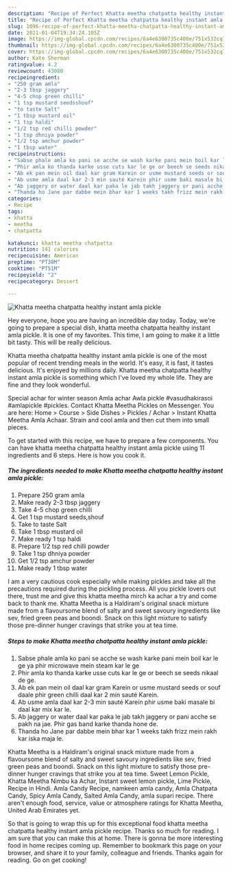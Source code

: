 ```yaml
---
description: "Recipe of Perfect Khatta meetha chatpatta healthy instant amla pickle"
title: "Recipe of Perfect Khatta meetha chatpatta healthy instant amla pickle"
slug: 1096-recipe-of-perfect-khatta-meetha-chatpatta-healthy-instant-amla-pickle
date: 2021-01-04T19:34:24.105Z
image: https://img-global.cpcdn.com/recipes/6a4e6300735c400e/751x532cq70/khatta-meetha-chatpatta-healthy-instant-amla-pickle-recipe-main-photo.jpg
thumbnail: https://img-global.cpcdn.com/recipes/6a4e6300735c400e/751x532cq70/khatta-meetha-chatpatta-healthy-instant-amla-pickle-recipe-main-photo.jpg
cover: https://img-global.cpcdn.com/recipes/6a4e6300735c400e/751x532cq70/khatta-meetha-chatpatta-healthy-instant-amla-pickle-recipe-main-photo.jpg
author: Kate Sherman
ratingvalue: 4.2
reviewcount: 43080
recipeingredient:
- "250 gram amla"
- "2-3 tbsp jaggery"
- "4-5 chop green chilli"
- "1 tsp mustard seedsshouf"
- "to taste Salt"
- "1 tbsp mustard oil"
- "1 tsp haldi"
- "1/2 tsp red chilli powder"
- "1 tsp dhniya powder"
- "1/2 tsp amchur powder"
- "1 tbsp water"
recipeinstructions:
- "Sabse phale amla ko pani se acche se wash karke pani mein boil kar le ge ya phir microwave mein steam kar le ge"
- "Phir amla ko thanda karke usse cuts kar le ge or beech se seeds nikaal de ge."
- "Ab ek pan mein oil daal kar gram Karein or usme mustard seeds or souf daale phir green chilli daal kar 2 min sauté Karein."
- "Ab usme amla daal kar 2-3 min sauté Karein phir usme baki masale bi daal kar mix kar le."
- "Ab jaggery or water daal kar paka le jab takh jaggery or pani acche se pakh na jae. Phir gas band karke thanda hone de."
- "Thanda ho Jane par dabbe mein bhar kar 1 weeks takh frizz mein rakh kar iska maja le."
categories:
- Recipe
tags:
- khatta
- meetha
- chatpatta

katakunci: khatta meetha chatpatta 
nutrition: 141 calories
recipecuisine: American
preptime: "PT38M"
cooktime: "PT51M"
recipeyield: "2"
recipecategory: Dessert

---
```



![Khatta meetha chatpatta healthy instant amla pickle](https://img-global.cpcdn.com/recipes/6a4e6300735c400e/751x532cq70/khatta-meetha-chatpatta-healthy-instant-amla-pickle-recipe-main-photo.jpg)

Hey everyone, hope you are having an incredible day today. Today, we're going to prepare a special dish, khatta meetha chatpatta healthy instant amla pickle. It is one of my favorites. This time, I am going to make it a little bit tasty. This will be really delicious.

Khatta meetha chatpatta healthy instant amla pickle is one of the most popular of recent trending meals in the world. It's easy, it is fast, it tastes delicious. It's enjoyed by millions daily. Khatta meetha chatpatta healthy instant amla pickle is something which I've loved my whole life. They are fine and they look wonderful.

Special achar for winter season Amla achar Awla pickle #vasudhakirasoi #amlapickle #pickles. Contact Khatta Meetha Pickles on Messenger. You are here: Home &gt; Course &gt; Side Dishes &gt; Pickles / Achar &gt; Instant Khatta Meetha Amla Achaar. Strain and cool amla and then cut them into small pieces.


To get started with this recipe, we have to prepare a few components. You can have khatta meetha chatpatta healthy instant amla pickle using 11 ingredients and 6 steps. Here is how you cook it.

<!--inarticleads1-->

##### The ingredients needed to make Khatta meetha chatpatta healthy instant amla pickle:

1. Prepare 250 gram amla
1. Make ready 2-3 tbsp jaggery
1. Take 4-5 chop green chilli
1. Get 1 tsp mustard seeds,shouf
1. Take to taste Salt
1. Take 1 tbsp mustard oil
1. Make ready 1 tsp haldi
1. Prepare 1/2 tsp red chilli powder
1. Take 1 tsp dhniya powder
1. Get 1/2 tsp amchur powder
1. Make ready 1 tbsp water


I am a very cautious cook especially while making pickles and take all the precautions required during the pickling process. All you pickle lovers out there, trust me and give this khatta meetha mirch ka achar a try and come back to thank me. Khatta Meetha is a Haldiram&#39;s original snack mixture made from a flavoursome blend of salty and sweet savoury ingredients like sev, fried green peas and boondi. Snack on this light mixture to satisfy those pre-dinner hunger cravings that strike you at tea time. 

<!--inarticleads2-->

##### Steps to make Khatta meetha chatpatta healthy instant amla pickle:

1. Sabse phale amla ko pani se acche se wash karke pani mein boil kar le ge ya phir microwave mein steam kar le ge
1. Phir amla ko thanda karke usse cuts kar le ge or beech se seeds nikaal de ge.
1. Ab ek pan mein oil daal kar gram Karein or usme mustard seeds or souf daale phir green chilli daal kar 2 min sauté Karein.
1. Ab usme amla daal kar 2-3 min sauté Karein phir usme baki masale bi daal kar mix kar le.
1. Ab jaggery or water daal kar paka le jab takh jaggery or pani acche se pakh na jae. Phir gas band karke thanda hone de.
1. Thanda ho Jane par dabbe mein bhar kar 1 weeks takh frizz mein rakh kar iska maja le.


Khatta Meetha is a Haldiram&#39;s original snack mixture made from a flavoursome blend of salty and sweet savoury ingredients like sev, fried green peas and boondi. Snack on this light mixture to satisfy those pre-dinner hunger cravings that strike you at tea time. Sweet Lemon Pickle, Khatta Meetha Nimbu ka Achar, Instant sweet lemon pickle, Lime Pickle, Recipe in Hindi. Amla Candy Recipe, namkeen amla candy, Amla Chatpata Candy, Spicy Amla Candy, Salted Amla Candy, amla supari recipe. There aren&#39;t enough food, service, value or atmosphere ratings for Khatta Meetha, United Arab Emirates yet. 

So that is going to wrap this up for this exceptional food khatta meetha chatpatta healthy instant amla pickle recipe. Thanks so much for reading. I am sure that you can make this at home. There is gonna be more interesting food in home recipes coming up. Remember to bookmark this page on your browser, and share it to your family, colleague and friends. Thanks again for reading. Go on get cooking!
